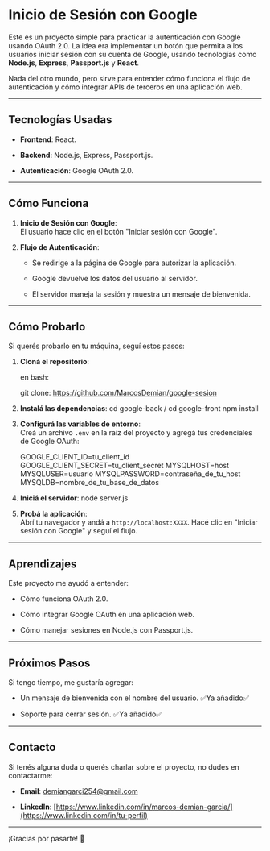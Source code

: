 # **Inicio de Sesión con Google**

Este es un proyecto simple para practicar la autenticación con Google usando OAuth 2.0. La idea era implementar un botón que permita a los usuarios iniciar sesión con su cuenta de Google, usando tecnologías como  **Node.js**,  **Express**,  **Passport.js**  y  **React**.

Nada del otro mundo, pero sirve para entender cómo funciona el flujo de autenticación y cómo integrar APIs de terceros en una aplicación web.

----------

## **Tecnologías Usadas**

-   **Frontend**: React.
    
-   **Backend**: Node.js, Express, Passport.js.
    
-   **Autenticación**: Google OAuth 2.0.
    

----------

## **Cómo Funciona**

1.  **Inicio de Sesión con Google**:  
    El usuario hace clic en el botón "Iniciar sesión con Google".
    
2.  **Flujo de Autenticación**:
    
    -   Se redirige a la página de Google para autorizar la aplicación.
        
    -   Google devuelve los datos del usuario al servidor.
        
    -   El servidor maneja la sesión y muestra un mensaje de bienvenida.
        

----------

## **Cómo Probarlo**

Si querés probarlo en tu máquina, seguí estos pasos:

1.  **Cloná el repositorio**:
    
    en bash:
    
    git clone: https://github.com/MarcosDemian/google-sesion
    
2.  **Instalá las dependencias**:
    cd google-back / cd google-front
    npm install
    
3.  **Configurá las variables de entorno**:  
    Creá un archivo  `.env`  en la raíz del proyecto y agregá tus credenciales de Google OAuth:
    
    GOOGLE_CLIENT_ID=tu_client_id
    GOOGLE_CLIENT_SECRET=tu_client_secret
    MYSQLHOST=host
    MYSQLUSER=usuario
    MYSQLPASSWORD=contraseña_de_tu_host
    MYSQLDB=nombre_de_tu_base_de_datos
    
4.  **Iniciá el servidor**:
    node server.js
    
5.  **Probá la aplicación**:  
    Abrí tu navegador y andá a  `http://localhost:XXXX`. Hacé clic en "Iniciar sesión con Google" y seguí el flujo.

----------

## **Aprendizajes**

Este proyecto me ayudó a entender:

-   Cómo funciona OAuth 2.0.
    
-   Cómo integrar Google OAuth en una aplicación web.
    
-   Cómo manejar sesiones en Node.js con Passport.js.
    

----------

## **Próximos Pasos**

Si tengo tiempo, me gustaría agregar:

-   Un mensaje de bienvenida con el nombre del usuario. ✅Ya añadido✅
    
-   Soporte para cerrar sesión. ✅Ya añadido✅
    

----------

## **Contacto**

Si tenés alguna duda o querés charlar sobre el proyecto, no dudes en contactarme:

-   **Email**:  [demiangarci254@gmail.com](https://mailto:tu-email@dominio.com/)
    
-   **LinkedIn**:  [https://www.linkedin.com/in/marcos-demian-garcia/](https://www.linkedin.com/in/tu-perfil)
    

----------

¡Gracias por pasarte! 🚀
